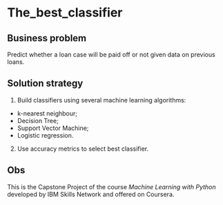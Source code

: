 # The_best_classifier

## Business problem
Predict whether a loan case will be paid off or not given data on previous loans.

## Solution strategy

1. Build classifiers using several machine learning algorithms:
 - k-nearest neighbour;
 - Decision Tree;
 - Support Vector Machine;
 - Logistic regression.
2. Use accuracy metrics to select best classifier.

## Obs
This is the Capstone Project of the course *Machine Learning with Python* developed by IBM Skills Network and offered on Coursera.
